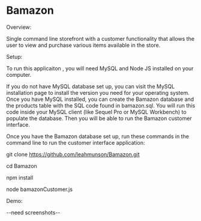 # Bamazon

Overview: 

Single command line storefront with a customer functionality that allows the user to view and purchase various items available in the store.

Setup: 

To run this applicaiton , you will need MySQL and Node JS installed on your computer.

If you do not have MySQL database set up, you can visit the MySQL installation page to install the version you need for your operating system. Once you have MySQL installed, you can create the Bamazon database and the products table with the SQL code found in bamazon.sql. You will run this code inside your MySQL client (like Sequel Pro or MySQL Workbench) to populate the database. Then you will be able to run the Bamazon customer interface.

Once you have the Bamazon database set up, run these commands in the command line to run the customer interface application:

git clone https://github.com/leahmunson/Bamazon.git

cd Bamazon

npm install

node bamazonCustomer.js

Demo:

--need screenshots--
